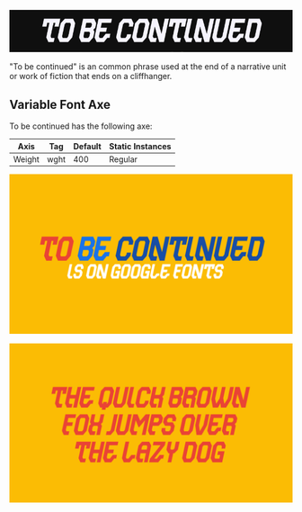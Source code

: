 
![Image](docs/image2.png)

"To be continued" is an common phrase used at the end of a narrative unit or work of fiction that ends on a cliffhanger.

## Variable Font Axe
To be continued has the following axe:

Axis | Tag | Default | Static Instances
--- | --- | --- | ---
Weight | wght | 400 | Regular

![Image](docs/image3.png)

![Image](docs/image4.png)
